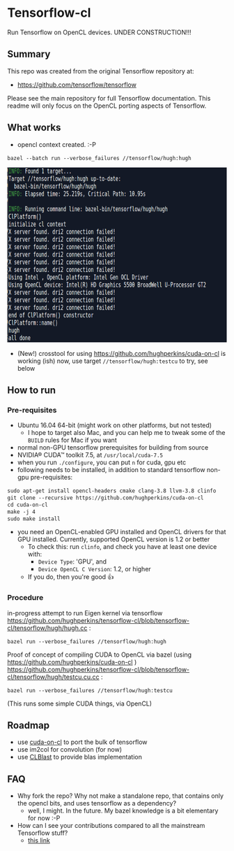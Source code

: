 # Tensorflow-cl

Run Tensorflow on OpenCL devices.  UNDER CONSTRUCTION!!!

## Summary

This repo was created from the original Tensorflow repository at:

- https://github.com/tensorflow/tensorflow

Please see the main repository for full Tensorflow documentation.  This readme will only focus on the OpenCL porting aspects of Tensorflow.

## What works

- opencl context created.  :-P

```
bazel --batch run --verbose_failures //tensorflow/hugh:hugh
```
<img src="doc/img/clcontextonhd5500.png?raw=true" width="600" height="400" />

- (New!) crosstool for using https://github.com/hughperkins/cuda-on-cl is working (ish) now, use target `//tensorflow/hugh:testcu` to try, see below

## How to run

### Pre-requisites

- Ubuntu 16.04 64-bit (might work on other platforms, but not tested)
  - I hope to target also Mac, and you can help me to tweak some of the `BUILD` rules for Mac if you want
- normal non-GPU tensorflow prerequisites for building from source
- NVIDIA® CUDA™ toolkit 7.5, at `/usr/local/cuda-7.5`
- when you run `./configure`, you can put `n` for cuda, gpu etc
- following needs to be installed, in addition to standard tensorflow non-gpu pre-requisites:
```
sudo apt-get install opencl-headers cmake clang-3.8 llvm-3.8 clinfo
git clone --recursive https://github.com/hughperkins/cuda-on-cl
cd cuda-on-cl
make -j 4
sudo make install
```
- you need an OpenCL-enabled GPU installed and OpenCL drivers for that GPU installed.  Currently, supported OpenCL version is 1.2 or better
  - To check this: run `clinfo`, and check you have at least one device with:
    - `Device Type`: 'GPU', and
    - `Device OpenCL C Version`: 1.2, or higher
  - If you do, then you're good :+1:

### Procedure

in-progress attempt to run Eigen kernel via tensorflow https://github.com/hughperkins/tensorflow-cl/blob/tensorflow-cl/tensorflow/hugh/hugh.cc :
```
bazel run --verbose_failures //tensorflow/hugh:hugh
```

Proof of concept of compiling CUDA to OpenCL via bazel (using https://github.com/hughperkins/cuda-on-cl ) https://github.com/hughperkins/tensorflow-cl/blob/tensorflow-cl/tensorflow/hugh/testcu.cu.cc :
```
bazel run --verbose_failures //tensorflow/hugh:testcu
```
(This runs some simple CUDA things, via OpenCL)

## Roadmap

- use [cuda-on-cl](https://github.com/hughperkins/cuda-on-cl) to port the bulk of tensorflow
- use im2col for convolution (for now)
- use [CLBlast](https://github.com/CNugteren/CLBlast) to provide blas implementation

## FAQ

- Why fork the repo?  Why not make a standalone repo, that contains only the opencl bits, and uses tensorflow as a dependency?
  - well, I might.  In the future.  My bazel knowledge is a bit elementary for now :-P
- How can I see your contributions compared to all the mainstream Tensorflow stuff?
  - [this link](https://github.com/hughperkins/tensorflow-cl/compare/master...tensorflow-cl#files_bucket)
